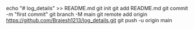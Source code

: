 echo "# log_details" >> README.md
git init
git add README.md
git commit -m "first commit"
git branch -M main
git remote add origin https://github.com/Brajesh1213/log_details.git
git push -u origin main